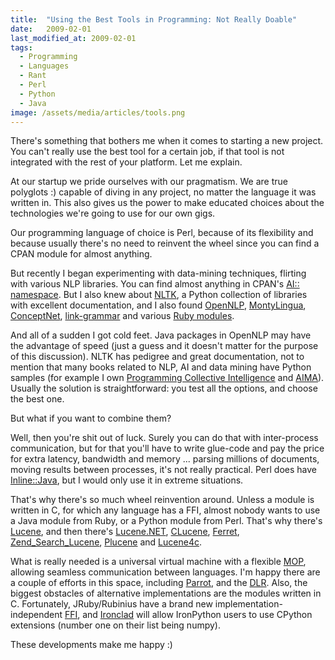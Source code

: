 ```yaml
---
title:  "Using the Best Tools in Programming: Not Really Doable"
date:   2009-02-01
last_modified_at: 2009-02-01
tags:
  - Programming
  - Languages
  - Rant
  - Perl
  - Python
  - Java
image: /assets/media/articles/tools.png
---
```


<p class="intro withcap">
  There's something that bothers me when it comes to starting a new project. You can't really use the best tool for a certain job, if that tool is not integrated with the rest of your platform. Let me explain.
</p>

At our startup we pride ourselves with our pragmatism. We are true polyglots :) capable of diving in any project, no matter the language it was written in. This also gives us the power to make educated choices about the technologies we're going to use for our own gigs.

Our programming language of choice is Perl, because of its flexibility and because usually there's no need to reinvent the wheel since you can find a CPAN module for almost anything.

But recently I began experimenting with data-mining techniques, flirting with various NLP libraries. You can find almost anything in CPAN's [AI:: namespace](https://search.cpan.org/search?query=AI%3A%3A&mode=module). But I also knew about [NLTK](https://www.nltk.org/), a Python collection of libraries with excellent documentation, and I also found [OpenNLP](https://opennlp.sourceforge.net/), [MontyLingua](https://web.media.mit.edu/~hugo/montylingua/), [ConceptNet](https://web.media.mit.edu/~hugo/conceptnet/), [link-grammar](https://www.abisource.com/projects/link-grammar/) and various [Ruby modules](https://www2.nict.go.jp/x/x161/members/mutiyama/software.html).

And all of a sudden I got cold feet. Java packages in OpenNLP may have the advantage of speed (just a guess and it doesn't matter for the purpose of this discussion). NLTK has pedigree and great documentation, not to mention that many books related to NLP, AI and data mining have Python samples (for example I own [Programming Collective Intelligence](https://oreilly.com/catalog/9780596529321/) and [AIMA](https://aima.cs.berkeley.edu/)). Usually the solution is straightforward: you test all the options, and choose the best one.

But what if you want to combine them?

Well, then you're shit out of luck. Surely you can do that with inter-process communication, but for that you'll have to write glue-code and pay the price for extra latency, bandwidth and memory ... parsing millions of documents, moving results between processes, it's not really practical. Perl does have [Inline::Java](https://search.cpan.org/dist/Inline-Java/Java.pod), but I would only use it in extreme situations.

That's why there's so much wheel reinvention around. Unless a module is written in C, for which any language has a FFI, almost nobody wants to use a Java module from Ruby, or a Python module from Perl. That's why there's [Lucene](https://lucene.apache.org/), and then there's [Lucene.NET](https://incubator.apache.org/lucene.net/), [CLucene](https://sourceforge.net/projects/clucene), [Ferret](https://www.oreillynet.com/onlamp/blog/2005/10/lucene_in_ruby_name_ferret_thi.html), [Zend_Search_Lucene](https://framework.zend.com/manual/en/zend.search.lucene.html#zend.search.lucene.introduction), [Plucene](https://search.cpan.org/~tmtm/Plucene-1.25/lib/Plucene.pm) and [Lucene4c](https://incubator.apache.org/lucene4c/).

What is really needed is a universal virtual machine with a flexible [MOP](https://en.wikipedia.org/wiki/Metaobject_Protocol), allowing seamless communication between languages. I'm happy there are a couple of efforts in this space, including [Parrot](https://www.parrot.org/), and the [DLR](https://en.wikipedia.org/wiki/Dynamic_Language_Runtime). Also, the biggest obstacles of alternative implementations are the modules written in C. Fortunately, JRuby/Rubinius have a brand new implementation-independent [FFI](https://blog.headius.com/2008/10/ffi-for-ruby-now-available.html), and [Ironclad](https://code.google.com/p/ironclad/) will allow IronPython users to use CPython extensions (number one on their list being numpy).

These developments make me happy :)